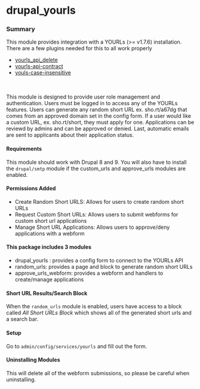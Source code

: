 # drupal_yourls
### Summary
This module provides integration with a YOURLs (>= v1.7.6) installation. There are a few plugins needed for this to all work properly 
 - [yourls_api_delete](https://github.com/claytondaley/yourls-api-delete)
 - [yourls-api-contract](https://github.com/brookestevens/yourls-api-contract)
 - [youls-case-insensitive](https://github.com/adigitalife/yourls-case-insensitive)
<br>
<br>
This module is designed to provide user role management and authentication. Users must be logged in to access any of the YOURLs features. Users can generate any random short URL ex. sho.rt/a67dg that comes from an approved domain set in the config form. If a user would like a custom URL, ex. sho.rt/short, they must apply for one. Applications can be reviewd by admins and can be approved or denied. Last, automatic emails are sent to applicants about their application status.
<br>

#### Requirements
This module should work with Drupal 8 and 9. You will also have to install the ````drupal/smtp```` module if the custom_urls and approve_urls modules are enabled.
#### Permissions Added
- Create Random Short URLS: Allows for users to create random short URLs
- Request Custom Short URLs: Allows users to submit webforms for custom short url applications
- Manage Short URL Applications: Allows users to approve/deny applications with a webform
#### This package includes 3 modules
- drupal_yourls : provides a config form to connect to the YOURLs API
- random_urls: provides a page and block to generate random short URLs
- approve_urls_webform: provides a webform and handlers to create/manage applications
#### Short URL Results/Search Block
When the ````random_urls```` module is enabled, users have access to a block called *All Short URLs Block* which shows all of the generated short urls and a search bar.
#### Setup
Go to ````admin/config/services/yourls```` and fill out the form.
<br>

#### Uninstalling Modules
This will delete all of the webform submissions, so please be careful when uninstalling.
